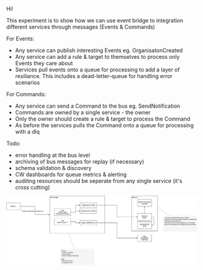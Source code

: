 Hi!

This experiment is to show how we can use event bridge to integration different services through messages (Events & Commands)

For Events:
- Any service can publish interesting Events eg. OrganisatonCreated
- Any service can add a rule & target to themselves to process only Events they care about
- Services pull events onto a queue for processing to add a layer of resiliance. This includes a dead-letter-queue for handling error scenarios

For Commands:
- Any service can send a Command to the bus eg. SendNotification
- Commands are owned by a single service - the owner
- Only the owner should create a rule & target to process the Command
- As before the services pulls the Command onto a queue for processing with a dlq

Todo:
- error handling at the bus level
- archiving of bus messages for replay (if necessary)
- schema validation & discovery
- CW dashboards for queue metrics & alerting
- auditing resources should be seperate from any single service (it's cross cutting)

![Solution diagram](diagram.png)